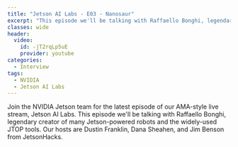 ```yaml
---
title: "Jetson AI Labs - E03 - Nanosaur"
excerpt: "This episode we'll be talking with Raffaello Bonghi, legendary creator of many Jetson-powered robots and the widely-used JTOP tools."
classes: wide
header:
  video:
    id: -jT2rqLp5uE
    provider: youtube
categories:
  - Interview
tags:
  - NVIDIA
  - Jetson AI Labs
---
```


Join the NVIDIA Jetson team for the latest episode of our AMA-style live stream, Jetson AI Labs.  This episode we'll be talking with Raffaello Bonghi, legendary creator of many Jetson-powered robots and the widely-used JTOP tools.  Our hosts are Dustin Franklin, Dana Sheahen, and Jim Benson from JetsonHacks.